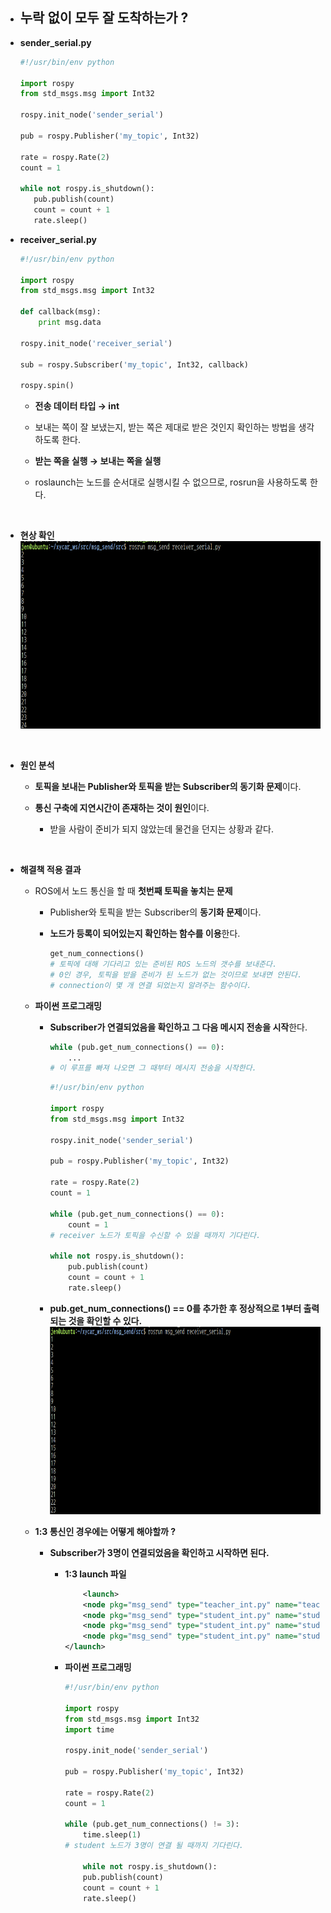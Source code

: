- ## **누락 없이 모두 잘 도착하는가 ?**

- **sender_serial.py**
    
     ```python
    #!/usr/bin/env python
        
    import rospy
    from std_msgs.msg import Int32
            
    rospy.init_node('sender_serial')
            
    pub = rospy.Publisher('my_topic', Int32)
            
    rate = rospy.Rate(2)
    count = 1
            
    while not rospy.is_shutdown():
    	pub.publish(count)
    	count = count + 1
    	rate.sleep()
    ```
            
- **receiver_serial.py**
            
    ```python
    #!/usr/bin/env python 
            
    import rospy
    from std_msgs.msg import Int32
        
    def callback(msg):
    	print msg.data

    rospy.init_node('receiver_serial')
            
    sub = rospy.Subscriber('my_topic', Int32, callback)
        
    rospy.spin()
    ```

    - **전송 데이터 타입 → int**
    - 보내는 쪽이 잘 보냈는지, 받는 쪽은 제대로 받은 것인지 확인하는 방법을 생각하도록 한다. 

    - **받는 쪽을 실행 → 보내는 쪽을 실행**
    - roslaunch는 노드를 순서대로 실행시킬 수 없으므로, rosrun을 사용하도록 한다.

<br>

- **현상 확인**  
    <img src = 'img/Node Synchronization (Problem Situation).png' alt = 'Node Synchronization (Problem Situation)' width='500' height='300'>

<br>

- **원인 분석** <br>

    - **토픽을 보내는 Publisher와 토픽을 받는 Subscriber의 동기화 문제**이다. 
 
    - **통신 구축에 지연시간이 존재하는 것이 원인**이다. 
    
        - 받을 사람이 준비가 되지 않았는데 물건을 던지는 상황과 같다.

<br>

- **해결책 적용 결과**
    - ROS에서 노드 통신을 할 때 **첫번째 토픽을 놓치는 문제** 
        - Publisher와 토픽을 받는 Subscriber의 **동기화 문제**이다. 
        - **노드가 등록이 되어있는지 확인하는 함수를 이용**한다.
            
            ```python
            get_num_connections()
            # 토픽에 대해 기다리고 있는 준비된 ROS 노드의 갯수를 보내준다. 
            # 0인 경우, 토픽을 받을 준비가 된 노드가 없는 것이므로 보내면 안된다. 
            # connection이 몇 개 연결 되었는지 알려주는 함수이다. 
            ```
            
    - **파이썬 프로그래밍**
        - **Subscriber가 연결되었음을 확인하고 그 다음 메시지 전송을 시작**한다.
                
            ```python
            while (pub.get_num_connections() == 0):
            	...
            # 이 루프를 빠져 나오면 그 때부터 메시지 전송을 시작한다. 
            ```
                
            ```python
            #!/usr/bin/env python
                
            import rospy
            from std_msgs.msg import Int32
                
            rospy.init_node('sender_serial')
                
            pub = rospy.Publisher('my_topic', Int32)
                
            rate = rospy.Rate(2)
            count = 1
                
            while (pub.get_num_connections() == 0):
            	count = 1
            # receiver 노드가 토픽을 수신할 수 있을 때까지 기다린다. 
                
            while not rospy.is_shutdown():
            	pub.publish(count)
            	count = count + 1
            	rate.sleep()
            ```
        - **pub.get_num_connections() == 0를 추가한 후 정상적으로 1부터 출력 되는 것을 확인할 수 있다.**
            <img src = 'img/Node Synchronization (Troubleshooting).png' alt = 'Node Synchronization (Troubleshooting)' width='500' height='300'>



    - **1:3 통신인 경우에는 어떻게 해야할까 ?**
        - **Subscriber가 3명이 연결되었음을 확인하고 시작하면 된다.**
            - **1:3 launch 파일**
                
                ```xml
                    <launch>
                	<node pkg="msg_send" type="teacher_int.py" name="teacher"/>
                	<node pkg="msg_send" type="student_int.py" name="student1" output="screen"/>
                	<node pkg="msg_send" type="student_int.py" name="student2" output="screen"/>
                	<node pkg="msg_send" type="student_int.py" name="student3" output="screen"/>
                </launch>
                ```
                    
            - **파이썬 프로그래밍**
                
                ```python
                #!/usr/bin/env python
                    
                import rospy
                from std_msgs.msg import Int32
                import time
                
                rospy.init_node('sender_serial')
                    
                pub = rospy.Publisher('my_topic', Int32)
                
                rate = rospy.Rate(2)
                count = 1
                    
                while (pub.get_num_connections() != 3):
                	time.sleep(1)	
                # student 노드가 3명이 연결 될 때까지 기다린다. 
                
                    while not rospy.is_shutdown():
                	pub.publish(count)
                	count = count + 1
                	rate.sleep()
                ```
